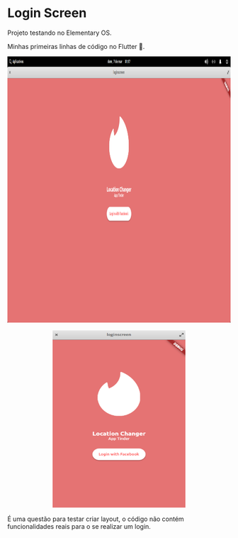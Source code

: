 # Login Screen

Projeto testando no Elementary OS.

Minhas primeiras linhas de código no Flutter 💙️.

<p align="center">
  <img src="https://github.com/KelvinLopes/desafiolayoutflutter/blob/main/screenshots/print1.png" alt="Tela1" width="800" height="600"/>
</p>

<p align="center">
  <img src="https://github.com/KelvinLopes/desafiolayoutflutter/blob/main/screenshots/print2.png" alt="Tela2" width="300" height="400"/>
</p>

É uma questão para testar criar layout, o código não
contém funcionalidades reais para o se realizar um login.
